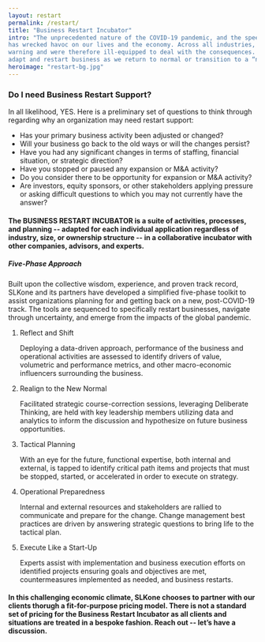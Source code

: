 ```yaml
---
layout: restart
permalink: /restart/
title: "Business Restart Incubator"
intro: "The unprecedented nature of the COVID-19 pandemic, and the speed with which the contagion has spread, 
has wrecked havoc on our lives and the economy. Across all industries, businesses did not have significant 
warning and were therefore ill-equipped to deal with the consequences. <br/> <br/>Small-to-medium sized companies with lean resources have been impacted the most. Many are unclear on how to
adapt and restart business as we return to normal or transition to a “new normal”. There are no silver bullets or magic-wand answers, but we can work through these uncharted waters together -- in our Business Restart Incubator."
heroimage: "restart-bg.jpg"
---
```


<div id="restart-one" class="emphasis">
	<h3>Do I need Business Restart Support?</h3>
	<p>In all likelihood, YES. 
Here is a preliminary set of questions to think through regarding why an organization may need restart support: </p>
	<ul>
		<li>Has your primary business activity been adjusted or changed?</li>
		<li>Will your business go back to the old ways or will the changes persist?</li>
		<li>Have you had any significant changes in terms of staffing, financial situation, or strategic direction?</li>
		<li>Have you stopped or paused any expansion or M&A activity?</li>
		<li>Do you consider there to be opportunity for expansion or M&A activity?</li>
		<li>Are investors, equity sponsors, or other stakeholders applying pressure or asking difficult questions
	  to which you may not currently have the answer?</li>
	</ul>
</div>
<div id="restart-two" class="emphasis-alt">
	<h4>The BUSINESS RESTART INCUBATOR is a suite of activities, processes, and planning -- adapted for each 
individual application regardless of industry, size, or ownership structure -- in a collaborative incubator with
other companies, advisors, and experts.</h4>
</div>
<div id="restart-three" class="emphasis">
	<h5>Five-Phase Approach</h5>
	<h7>Built upon the collective wisdom, experience, and proven track record, SLKone and its partners have developed a 
simplified five-phase toolkit to assist organizations planning for and getting back on a new, post-COVID-19 track. The tools are
sequenced to specifically restart businesses, navigate through uncertainty, and emerge from the impacts of the global pandemic. </h7>
	<ol>
	<li>
		<h7>Reflect and Shift</h7>
		<p>Deploying a data-driven approach, performance of the business and operational activities are assessed to identify
	drivers of value, volumetric and performance metrics, and other macro-economic influencers surrounding the business.</p>
	</li>
	<li>
		<h7>Realign to the New Normal</h7>
		<p>Facilitated strategic course-correction sessions, leveraging Deliberate Thinking, are held with key leadership members 
utilizing data and analytics to inform the discussion and hypothesize on future business opportunities.</p>
	</li>
	<li>
		<h7>Tactical Planning</h7>
		<p>With an eye for the future, functional expertise, both internal and external, is tapped to identify critical path items and 
projects that must be stopped, started, or accelerated in order to execute on strategy.</p>
	</li>
	<li>
		<h7>Operational Preparedness</h7>
		<p>Internal and external resources and stakeholders are rallied to communicate and prepare for the change. Change 
management best practices are driven by answering strategic questions to bring life to the tactical plan.</p>
	</li>
	<li>
		<h7>Execute Like a Start-Up</h7>
		<p>Experts assist with implementation and business execution efforts on identified projects ensuring goals and 
objectives are met, countermeasures implemented as needed, and business restarts.</p>
	</li>
	</ol>
</div>

<div id="restart-four">
	<h4>In this challenging economic climate, SLKone chooses to partner with our clients thorugh a fit-for-purpose
pricing model. There is not a standard set of pricing for the Business Restart Incubator as all clients and 
situations are treated in a bespoke fashion. Reach out -- let’s have a discussion.</h4>
</div>
